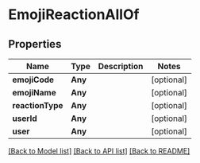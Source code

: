 # EmojiReactionAllOf

## Properties
Name | Type | Description | Notes
------------ | ------------- | ------------- | -------------
**emojiCode** | **Any** |  | [optional] 
**emojiName** | **Any** |  | [optional] 
**reactionType** | **Any** |  | [optional] 
**userId** | **Any** |  | [optional] 
**user** | **Any** |  | [optional] 

[[Back to Model list]](../README.md#documentation-for-models) [[Back to API list]](../README.md#documentation-for-api-endpoints) [[Back to README]](../README.md)


